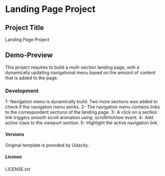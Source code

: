 # Landing Page Project

## Project Title

Landing Page Project

## Demo-Preview

This project requires to build a multi-section landing page, with a dynamically updating navigational menu based on the amount of content that is added to the page.

### Development

1- Navigation menu is dynamically build. Two more sections was added to check if the navigation menu works.
2- The navigation menu contains links to the correspondent sections of the landing page.
3- A click on a section link triggers smooth scroll animation using .scrollIntoView event.
4- Add active class to the viewport section.
5- Highlight the active navigation link.

#### Versions

Original template is provided by Udacity.

##### License

LICENSE.txt
